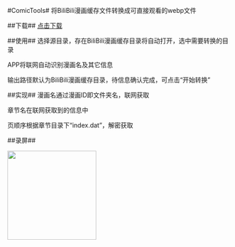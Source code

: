 #ComicTools#
将BiliBili漫画缓存文件转换成可直接观看的webp文件

##下载##
[点击下载](https://github.com/xyoye/ComicTools/app/release/ComicTools.apk)

##使用##
选择源目录，存在BiliBili漫画缓存目录将自动打开，选中需要转换的目录

APP将联网自动识别漫画名及其它信息

输出路径默认为BiliBili漫画缓存目录，待信息确认完成，可点击“开始转换”

##实现##
漫画名通过漫画ID即文件夹名，联网获取

章节名在联网获取到的信息中

页顺序根据章节目录下“index.dat”，解密获取

##录屏##
<div>
	<img src="https://github.com/xyoye/ComicTools/ScreenRecorder/2020-1-17.gif" width="200px">
</div>